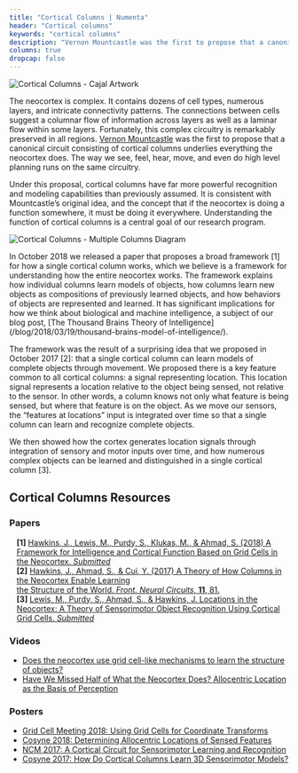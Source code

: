 ```yaml
---
title: "Cortical Columns | Numenta"
header: "Cortical columns"
keywords: "cortical columns"
description: "Vernon Mountcastle was the first to propose that a canonical circuit consisting of cortical columns underlies everything the neocortex does. Understanding the function of cortical columns is a central goal of our research program. On this page, you'll find all our resources regarding cortical columns."
columns: true
dropcap: false
---
```

<section>
<aside>

![Cortical Columns - Cajal Artwork](../images/cortical-columns-1.png)

</aside>

The neocortex is complex. It contains dozens of cell types, numerous layers, and intricate connectivity patterns. The connections between cells suggest a columnar flow of information across layers as well as a laminar flow within some layers. Fortunately, this complex circuitry is remarkably preserved in all regions. [Vernon Mountcastle](https://en.wikipedia.org/wiki/Vernon_Benjamin_Mountcastle) was the first to propose that a canonical circuit consisting of cortical columns underlies everything the neocortex does. The way we see, feel, hear, move, and even do high level planning runs on the same circuitry.

Under this proposal, cortical columns have far more powerful recognition and modeling capabilities than previously assumed. It is consistent with Mountcastle’s original idea, and the concept that if the neocortex is doing a function somewhere, it must be doing it everywhere. Understanding the function of cortical columns is a central goal of our research program.

</section>
<section>
<aside>

![Cortical Columns - Multiple Columns Diagram](../images/cortical-columns-2.png)

</aside>
In October 2018 we released a paper that proposes a broad framework [1] for how a single cortical column works, which we believe is a framework for understanding how the entire neocortex works. The framework explains how individual columns learn models of objects, how columns learn new objects as compositions of previously learned objects, and how behaviors of objects are represented and learned. It has significant implications for how we think about biological and machine intelligence, a subject of our blog post, [The Thousand Brains Theory of Intelligence](/blog/2018/03/19/thousand-brains-model-of-intelligence/).

The framework was the result of a surprising idea that we proposed in October 2017 [2]: that a single cortical column can learn models of complete objects through movement. We proposed there is a key feature common to all cortical columns: a signal representing location. This location signal represents a location relative to the object being sensed, not relative to the sensor. In other words, a column knows not only what feature is being sensed, but where that feature is on the object. As we move our sensors, the “features at locations” input is integrated over time so that a single column can learn and recognize complete objects.

We then showed how the cortex generates location signals through integration of sensory and motor inputs over time, and how numerous complex objects can be learned and distinguished in a single cortical column [3].

</section>

## Cortical Columns Resources

### Papers

<span style="margin-left: 10pt; display:block"><b>[1]</b> <a href="https://numenta.com/neuroscience-research/research-publications/papers/a-framework-for-intelligence-and-cortical-function-based-on-grid-cells-in-the-neocortex/">Hawkins, J., Lewis, M., Purdy, S., Klukas, M., & Ahmad, S. (2018) A Framework for Intelligence and Cortical Function Based on Grid Cells in the Neocortex. <i>Submitted</i></a></span>
<span style="margin-left: 10pt; display:block"><b>[2]</b> <a href="https://numenta.com/neuroscience-research/research-publications/papers/a-theory-of-how-columns-in-the-neocortex-enable-learning-the-structure-of-the-world/">Hawkins, J., Ahmad, S., & Cui, Y. (2017) A Theory of How Columns in the Neocortex Enable Learning <br>the Structure of the World. <i>Front. Neural Circuits</i>, <b>11</b>, 81.</a></span>
<span style="margin-left: 10pt; display:block"><b>[3]</b> <a href="https://numenta.com/neuroscience-research/research-publications/papers/locations-in-the-neocortex-a-theory-of-sensorimotor-object-recognition-using-cortical-grid-cells/"> Lewis, M., Purdy, S., Ahmad, S., & Hawkins, J. Locations in the Neocortex: A Theory of Sensorimotor Object Recognition Using Cortical Grid Cells. <i>Submitted</i></a></span>

### Videos
*	[Does the neocortex use grid cell-like mechanisms to learn the structure of objects?](/resources/videos/jeff-hawkins-simons-institute-talk/)
*	[Have We Missed Half of What the Neocortex Does? Allocentric Location as the Basis of Perception](/resources/videos/jeff-hawkins-mit-talk/)

### Posters
* [Grid Cell Meeting 2018: Using Grid Cells for Coordinate Transforms](/neuroscience-research/research-publications/posters/grid-cell-meeting/)
*	[Cosyne 2018: Determining Allocentric Locations of Sensed Features](/neuroscience-research/research-publications/posters/cosyne-2018-allocentric-locations-of-sensed-features/)
*	[NCM 2017: A Cortical Circuit for Sensorimotor Learning and Recognition](/neuroscience-research/research-publications/posters/ncm-2017a-cortical-circuit-for-learning-sensorimotor-representations/)
*	[Cosyne 2017: How Do Cortical Columns Learn 3D Sensorimotor Models?](/neuroscience-research/research-publications/posters/cosyne-2017-how-do-cortical-columns-learn-3d-sensorimotor-models/)
